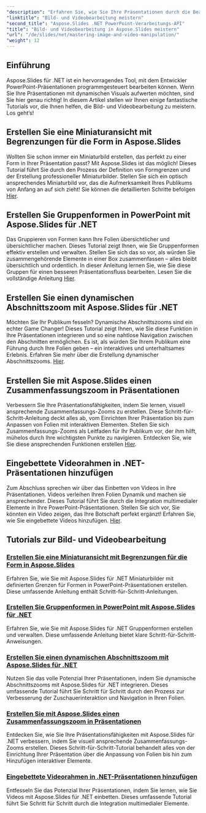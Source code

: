 ```yaml
---
"description": "Erfahren Sie, wie Sie Ihre Präsentationen durch die Bearbeitung von Bildern und Videos mit Aspose.Slides für .NET verbessern. Diese umfassende Anleitung enthält Schritt-für-Schritt-Tutorials."
"linktitle": "Bild- und Videobearbeitung meistern"
"second_title": "Aspose.Slides .NET PowerPoint-Verarbeitungs-API"
"title": "Bild- und Videobearbeitung in Aspose.Slides meistern"
"url": "/de/slides/net/mastering-image-and-video-manipulation/"
"weight": 12
---
```


## Einführung

Aspose.Slides für .NET ist ein hervorragendes Tool, mit dem Entwickler PowerPoint-Präsentationen programmgesteuert bearbeiten können. Wenn Sie Ihre Präsentationen mit dynamischen Visuals aufwerten möchten, sind Sie hier genau richtig! In diesem Artikel stellen wir Ihnen einige fantastische Tutorials vor, die Ihnen helfen, die Bild- und Videobearbeitung zu meistern. Los geht‘s!

## Erstellen Sie eine Miniaturansicht mit Begrenzungen für die Form in Aspose.Slides

Wollten Sie schon immer ein Miniaturbild erstellen, das perfekt zu einer Form in Ihrer Präsentation passt? Mit Aspose.Slides ist das möglich! Dieses Tutorial führt Sie durch den Prozess der Definition von Formgrenzen und der Erstellung professioneller Miniaturbilder. Stellen Sie sich ein optisch ansprechendes Miniaturbild vor, das die Aufmerksamkeit Ihres Publikums von Anfang an auf sich zieht! Sie können die detaillierten Schritte befolgen [Hier](./create-thumbnail-bounds-shape/).

## Erstellen Sie Gruppenformen in PowerPoint mit Aspose.Slides für .NET

Das Gruppieren von Formen kann Ihre Folien übersichtlicher und übersichtlicher machen. Dieses Tutorial zeigt Ihnen, wie Sie Gruppenformen effektiv erstellen und verwalten. Stellen Sie sich das so vor, als würden Sie zusammengehörende Elemente in einer Box zusammenfassen – alles bleibt übersichtlich und ordentlich. In dieser Anleitung lernen Sie, wie Sie diese Gruppen für einen besseren Präsentationsfluss bearbeiten. Lesen Sie die vollständige Anleitung [Hier](./create-group-shapes/).

## Erstellen Sie einen dynamischen Abschnittszoom mit Aspose.Slides für .NET

Möchten Sie Ihr Publikum fesseln? Dynamische Abschnittszooms sind ein echter Game Changer! Dieses Tutorial zeigt Ihnen, wie Sie diese Funktion in Ihre Präsentationen integrieren und so eine nahtlose Navigation zwischen den Abschnitten ermöglichen. Es ist, als würden Sie Ihrem Publikum eine Führung durch Ihre Folien geben – ein interaktives und unterhaltsames Erlebnis. Erfahren Sie mehr über die Erstellung dynamischer Abschnittszooms. [Hier](./create-dynamic-section-zoom/).

## Erstellen Sie mit Aspose.Slides einen Zusammenfassungszoom in Präsentationen

Verbessern Sie Ihre Präsentationsfähigkeiten, indem Sie lernen, visuell ansprechende Zusammenfassungs-Zooms zu erstellen. Diese Schritt-für-Schritt-Anleitung deckt alles ab, vom Einrichten Ihrer Präsentation bis zum Anpassen von Folien mit interaktiven Elementen. Stellen Sie sich Zusammenfassungs-Zooms als Leitfaden für Ihr Publikum vor, der ihm hilft, mühelos durch Ihre wichtigsten Punkte zu navigieren. Entdecken Sie, wie Sie diese ansprechenden Funktionen erstellen [Hier](./create-summary-zoom/).

## Eingebettete Videorahmen in .NET-Präsentationen hinzufügen

Zum Abschluss sprechen wir über das Einbetten von Videos in Ihre Präsentationen. Videos verleihen Ihren Folien Dynamik und machen sie ansprechender. Dieses Tutorial führt Sie durch die Integration multimedialer Elemente in Ihre PowerPoint-Präsentationen. Stellen Sie sich vor, Sie könnten ein Video zeigen, das Ihre Botschaft perfekt ergänzt! Erfahren Sie, wie Sie eingebettete Videos hinzufügen. [Hier](./add-embedded-videos-frame/).

## Tutorials zur Bild- und Videobearbeitung
### [Erstellen Sie eine Miniaturansicht mit Begrenzungen für die Form in Aspose.Slides](./create-thumbnail-bounds-shape/)
Erfahren Sie, wie Sie mit Aspose.Slides für .NET Miniaturbilder mit definierten Grenzen für Formen in PowerPoint-Präsentationen erstellen. Diese umfassende Anleitung enthält Schritt-für-Schritt-Anleitungen.
### [Erstellen Sie Gruppenformen in PowerPoint mit Aspose.Slides für .NET](./create-group-shapes/)
Erfahren Sie, wie Sie mit Aspose.Slides für .NET Gruppenformen erstellen und verwalten. Diese umfassende Anleitung bietet klare Schritt-für-Schritt-Anweisungen.
### [Erstellen Sie einen dynamischen Abschnittszoom mit Aspose.Slides für .NET](./create-dynamic-section-zoom/)
Nutzen Sie das volle Potenzial Ihrer Präsentationen, indem Sie dynamische Abschnittszooms mit Aspose.Slides für .NET integrieren. Dieses umfassende Tutorial führt Sie Schritt für Schritt durch den Prozess zur Verbesserung der Zuschauerinteraktion und Navigation in Ihren Folien.
### [Erstellen Sie mit Aspose.Slides einen Zusammenfassungszoom in Präsentationen](./create-summary-zoom/)
Entdecken Sie, wie Sie Ihre Präsentationsfähigkeiten mit Aspose.Slides für .NET verbessern, indem Sie visuell ansprechende Zusammenfassungs-Zooms erstellen. Dieses Schritt-für-Schritt-Tutorial behandelt alles von der Einrichtung Ihrer Präsentation über die Anpassung von Folien bis hin zum Hinzufügen interaktiver Elemente.
### [Eingebettete Videorahmen in .NET-Präsentationen hinzufügen](./add-embedded-videos-frame/)
Entfesseln Sie das Potenzial Ihrer Präsentationen, indem Sie lernen, wie Sie Videos mit Aspose.Slides für .NET einbetten. Dieses umfassende Tutorial führt Sie Schritt für Schritt durch die Integration multimedialer Elemente.
